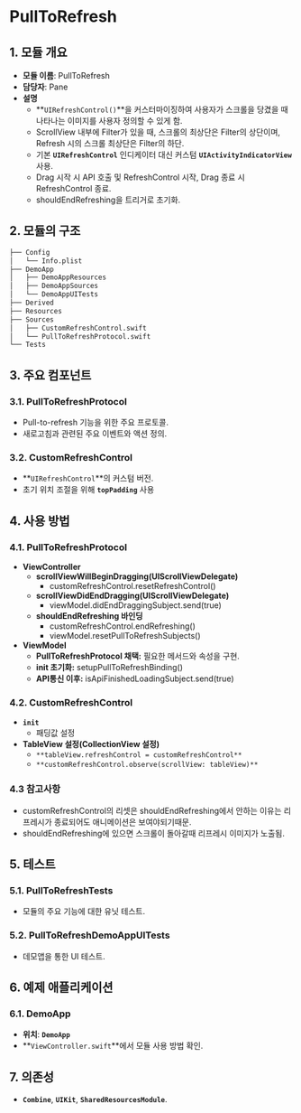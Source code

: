 # PullToRefresh

## **1. 모듈 개요**

- **모듈 이름**: PullToRefresh
- **담당자**: Pane
- **설명**
    - **`UIRefreshControl()`**을 커스터마이징하여 사용자가 스크롤을 당겼을 때 나타나는 이미지를 사용자 정의할 수 있게 함.
    - ScrollView 내부에 Filter가 있을 때, 스크롤의 최상단은 Filter의 상단이며, Refresh 시의 스크롤 최상단은 Filter의 하단.
    - 기본 **`UIRefreshControl`** 인디케이터 대신 커스텀 **`UIActivityIndicatorView`** 사용.
    - Drag 시작 시 API 호출 및 RefreshControl 시작, Drag 종료 시 RefreshControl 종료.
    - shouldEndRefreshing을 트리거로 초기화.

## **2. 모듈의 구조**

```markdown
├── Config
│   └── Info.plist
├── DemoApp
│   ├── DemoAppResources
│   ├── DemoAppSources
│   └── DemoAppUITests
├── Derived
├── Resources
├── Sources
│   ├── CustomRefreshControl.swift
│   └── PullToRefreshProtocol.swift
└── Tests
```

## **3. 주요 컴포넌트**

### **3.1. PullToRefreshProtocol**

- Pull-to-refresh 기능을 위한 주요 프로토콜.
- 새로고침과 관련된 주요 이벤트와 액션 정의.

### **3.2. CustomRefreshControl**

- **`UIRefreshControl`**의 커스텀 버전.
- 초기 위치 조절을 위해 **`topPadding`** 사용

## **4. 사용 방법**

### **4.1. PullToRefreshProtocol**

- **ViewController**
    - **scrollViewWillBeginDragging(UIScrollViewDelegate)**
        - customRefreshControl.resetRefreshControl()
    - **scrollViewDidEndDragging(UIScrollViewDelegate)**
        - viewModel.didEndDraggingSubject.send(true)
    - **shouldEndRefreshing 바인딩**
        - customRefreshControl.endRefreshing()
        - viewModel.resetPullToRefreshSubjects()
- **ViewModel**
    - **PullToRefreshProtocol 채택:** 필요한 메서드와 속성을 구현.
    - **init 초기화:** setupPullToRefreshBinding()
    - **API통신 이후:** isApiFinishedLoadingSubject.send(true)

### **4.2. CustomRefreshControl**

- **`init`**
    - 패딩값 설정
- **TableView 설정(CollectionView 설정)**
    - `**tableView.refreshControl = customRefreshControl**`
    - `**customRefreshControl.observe(scrollView: tableView)**`

### **4.3 참고사항**

- customRefreshControl의 리셋은 shouldEndRefreshing에서 안하는 이유는 리프레시가 종료되어도 애니메이션은 보여야되기때문.
- shouldEndRefreshing에 있으면 스크롤이 돌아갈때 리프레시 이미지가 노출됨.

## **5. 테스트**

### **5.1. PullToRefreshTests**

- 모듈의 주요 기능에 대한 유닛 테스트.

### **5.2. PullToRefreshDemoAppUITests**

- 데모앱을 통한 UI 테스트.

## **6. 예제 애플리케이션**

### **6.1. DemoApp**

- **위치**: **`DemoApp`**
- **`ViewController.swift`**에서 모듈 사용 방법 확인.

## **7. 의존성**

- **`Combine`**, **`UIKit`**, **`SharedResourcesModule`**.

